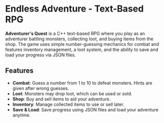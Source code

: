 # Endless Adventure - Text-Based RPG

**Adventurer's Quest** is a C++ text-based RPG where you play as an adventurer battling monsters, collecting loot, and buying items from the shop. The game uses simple number-guessing mechanics for combat and features inventory management, a loot system, and the ability to save and load your progress via JSON files.

## Features
- **Combat**: Guess a number from 1 to 10 to defeat monsters. Hints are given after wrong guesses.
- **Loot**: Monsters may drop loot, which can be used or sold.
- **Shop**: Buy and sell items to aid your adventure.
- **Inventory**: Manage collected items to use or sell later.
- **Save & Load**: Save progress using JSON files and load your adventure anytime.
